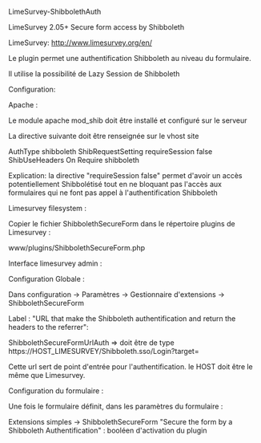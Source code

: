 LimeSurvey-ShibbolethAuth

LimeSurvey 2.05+ Secure form access by Shibboleth

LimeSurvey: http://www.limesurvey.org/en/

Le plugin permet une authentification Shibboleth au niveau du formulaire.

Il utilise la possibilité de Lazy Session de Shibboleth



Configuration:

Apache :

Le module apache mod_shib doit être installé et configuré sur le serveur

La directive suivante doit être renseignée sur le vhost site

<Location />
AuthType shibboleth
ShibRequestSetting requireSession false
ShibUseHeaders On
Require shibboleth
</Location>

Explication: la directive "requireSession false" permet d'avoir un accès potentiellement Shibbolétisé tout en ne bloquant pas l'accès aux formulaires qui ne font pas appel à l'authentification Shibboleth

Limesurvey filesystem :

Copier le fichier ShibbolethSecureForm dans le répertoire plugins de Limesurvey :

www/plugins/ShibbolethSecureForm.php

Interface limesurvey admin :

Configuration Globale :

Dans configuration -> Paramètres -> Gestionnaire d'extensions -> ShibbolethSecureForm

Label : "URL that make the Shibboleth authentification and return the headers to the referrer":

ShibbolethSecureFormUrlAuth => doit être de type https://HOST_LIMESURVEY/Shibboleth.sso/Login?target=

Cette url sert de point d'entrée pour l'authentification.
le HOST doit être le même que Limesurvey.


Configuration du formulaire :

Une fois le formulaire définit, dans les paramètres du formulaire :

Extensions simples -> ShibbolethSecureForm
"Secure the form by a Shibboleth Authentification" : booléen d'activation du plugin
